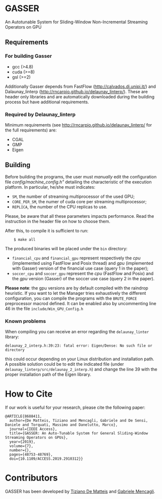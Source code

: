 # GASSER
An Autotunable System for Sliding-Window Non-Incremental Streaming Operators on GPU

## Requirements



### For building Gasser

* gcc (>4.8)
* cuda (>=8)
* gsl (>=2)

Additionally Gasser depends from FastFlow (http://calvados.di.unipi.it/)  and Dalaunay_linterp (http://rncarpio.github.io/delaunay_linterp/). These are header only libraries and are automatically downloaded during the building process but have additional requirements.

### Required by Delaunay_linterp
Minimum requirements (see http://rncarpio.github.io/delaunay_linterp/ for the full requirements) are:

* CGAL
* GMP
* Eigen


## Building

Before building the programs, the user must *manually* edit the configuration file  *config/machine_config.h"* detailing the characteristic of the execution platform.
In particular, he/she must indicates:

* `SM`, the  number of streaming multiprocessor of the used GPU;
*  `CORE_PER_SM`, the numer of cuda core per streaming multiprocessor;
*  `REPLICA`, the number of the CPU replicas to use.

Please, be aware that all these parameters impacts performance. Read the instruction in the header file on how to choose them.


After this, to compile it is sufficient to run:

```
    $ make all
```

The produced binaries will be placed under the `bin` directory:

* `financial_cpu` and `financial_gpu` represent respectively the *cpu* (implemented using FastFlow and Posix thread) and *gpu* (implemented with Gasser) version of the financial use case (query 1 in the paper);
* `soccer_cpu` and `soccer_gpu` represent the *cpu* (FastFlow and Posix) and the *gpu* version (Gasser) of the soccer use case (query 2 in the paper).


**Please note**: the gpu versions are by default compiled with the raindrop heuristic. If you want to let the Manager tries exhaustively the different configuration, you can compile the programs with the `BRUTE_FORCE` preprocessor macrod defined. It can be enabled also by uncommenting 
line 46 in the file `include/Win_GPU_Config.h`

### Known problems
When compiling you can receive an error regarding the `delaunay_linter` library:

```
delaunay_2_interp.h:39:23: fatal error: Eigen/Dense: No such file or directory
```

this could occur depending on your Linux distribution and installation path. A possible solution could be to edit the indicated file (under ` delaunay_linterp/src/delaunay_2_interp.h`) and change the line 39 with the proper installation path of the Eigen library.

# How to Cite
If our work is useful for your research, please cite the following paper:
```
@ARTICLE{8688411,
  author={De Matteis, Tiziano and Mencagli, Gabriele and De Sensi, Daniele and Torquati, Massimo and Danelutto, Marco},
  journal={IEEE Access}, 
  title={GASSER: An Auto-Tunable System for General Sliding-Window Streaming Operators on GPUs},
  year={2019},
  volume={7},
  number={},
  pages={48753-48769},
  doi={10.1109/ACCESS.2019.2910312}}
```

# Contributors
GASSER has been developed by [Tiziano De Matteis](mailto:tdematt@inf.ethz.ch) and [Gabriele Mencagli](mailto:gabriele.mencagli@di.unipi.it).
